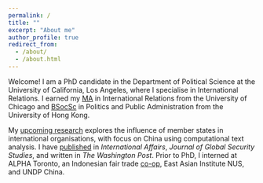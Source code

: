 ```yaml
---
permalink: /
title: ""
excerpt: "About me"
author_profile: true
redirect_from: 
  - /about/
  - /about.html
---
```


Welcome! I am a PhD candidate in the Department of Political Science at the University of California, Los Angeles, where I specialise in International Relations. I earned my <a href="https://cir.uchicago.edu/">MA</a> in International Relations from the University of Chicago and <a href="https://ppaweb.hku.hk/">BSocSc</a> in Politics and Public Administration from the University of Hong Kong.

My <a href="http://shinghon.github.io/research">upcoming research</a> explores the influence of member states in international organisations, with focus on China using computational text analysis. I have <a href="http://shinghon.github.io/publications">published</a> in <i>International Affairs</i>, <i>Journal of Global Security Studies</i>, and written in <i>The Washington Post</i>. Prior to PhD, I interned at ALPHA Toronto, an Indonesian fair trade <a href="https://therainforestcoffee.wordpress.com/">co-op</a>, East Asian Institute NUS, and UNDP China.


